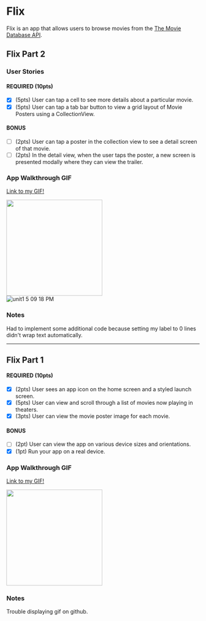 # Flix

Flix is an app that allows users to browse movies from the [The Movie Database API](http://docs.themoviedb.apiary.io/#).

## Flix Part 2

### User Stories

#### REQUIRED (10pts)
- [x] (5pts) User can tap a cell to see more details about a particular movie.
- [x] (5pts) User can tap a tab bar button to view a grid layout of Movie Posters using a CollectionView.

#### BONUS
- [ ] (2pts) User can tap a poster in the collection view to see a detail screen of that movie.
- [ ] (2pts) In the detail view, when the user taps the poster, a new screen is presented modally where they can view the trailer.

### App Walkthrough GIF

[Link to my GIF!](https://imgur.com/a/aBDI0Gb)

<img src="https://imgur.com/a/aBDI0Gb.gif" width=250><br>
![unit1 5 09 18 PM](https://user-images.githubusercontent.com/77320378/136287943-b50268ca-412d-407e-b8f5-397db95ba7c4.gif)

### Notes
Had to implement some additional code because setting my label to 0 lines didn't wrap text automatically.

---

## Flix Part 1

#### REQUIRED (10pts)
- [x] (2pts) User sees an app icon on the home screen and a styled launch screen.
- [x] (5pts) User can view and scroll through a list of movies now playing in theaters.
- [x] (3pts) User can view the movie poster image for each movie.

#### BONUS
- [ ] (2pt) User can view the app on various device sizes and orientations.
- [x] (1pt) Run your app on a real device.

### App Walkthrough GIF
[Link to my GIF!](https://imgur.com/a/KJ2ts7x)

<img src="https://imgur.com/a/KJ2ts7x.gif" width=250><br>

### Notes
Trouble displaying gif on github.

